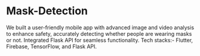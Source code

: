 # Mask-Detection

We built a user-friendly mobile app with advanced image and video analysis to enhance safety,
accurately detecting whether people are wearing masks or not. Integrated Flask API for seamless functionality.
Tech stacks:- Flutter, Firebase, TensorFlow, and Flask API.
